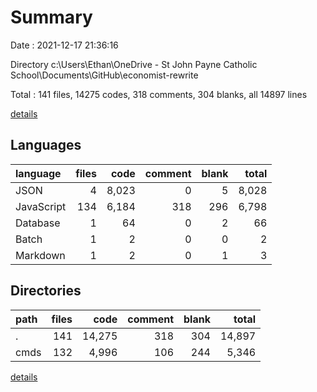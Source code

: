 # Summary

Date : 2021-12-17 21:36:16

Directory c:\Users\Ethan\OneDrive - St John Payne Catholic School\Documents\GitHub\economist-rewrite

Total : 141 files,  14275 codes, 318 comments, 304 blanks, all 14897 lines

[details](details.md)

## Languages
| language | files | code | comment | blank | total |
| :--- | ---: | ---: | ---: | ---: | ---: |
| JSON | 4 | 8,023 | 0 | 5 | 8,028 |
| JavaScript | 134 | 6,184 | 318 | 296 | 6,798 |
| Database | 1 | 64 | 0 | 2 | 66 |
| Batch | 1 | 2 | 0 | 0 | 2 |
| Markdown | 1 | 2 | 0 | 1 | 3 |

## Directories
| path | files | code | comment | blank | total |
| :--- | ---: | ---: | ---: | ---: | ---: |
| . | 141 | 14,275 | 318 | 304 | 14,897 |
| cmds | 132 | 4,996 | 106 | 244 | 5,346 |

[details](details.md)